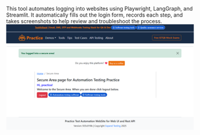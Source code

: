 This tool automates logging into websites using Playwright, LangGraph, and Streamlit. It automatically fills out the login form, records each step, and takes screenshots to help review and troubleshoot the process.
![Login Screenshot](screenshot.png)
